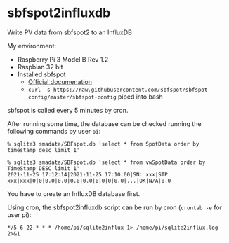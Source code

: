 # sbfspot2influxdb
Write PV data from sbfspot2 to an InfluxDB

My environment:

- Raspberry Pi 3 Model B Rev 1.2
- Raspbian 32 bit
- Installed sbfspot
  - [Official documenation](https://github.com/SBFspot/SBFspot/wiki/Installation-Linux-SQLite)
  - `curl -s https://raw.githubusercontent.com/sbfspot/sbfspot-config/master/sbfspot-config` piped into bash

sbfspot is called every 5 minutes by cron.

After running some time, the database can be checked running the following commands by user `pi`:

`% sqlite3 smadata/SBFspot.db 'select * from SpotData order by timestamp desc limit 1'`

```
% sqlite3 smadata/SBFspot.db 'select * from vwSpotData order by TimeStamp DESC limit 1'
2021-11-25 17:12:14|2021-11-25 17:10:00|SN: xxx|STP xxx|xxx|0|0|0.0|0.0|0.0|0.0|0|0|0|0.0|...|OK|N/A|0.0
```

You have to create an InfluxDB database first.

Using cron, the sbfspot2influxdb script can be run by cron (`crontab -e` for user pi):

`*/5 6-22 * * * /home/pi/sqlite2influx 1> /home/pi/sqlite2influx.log 2>&1`
